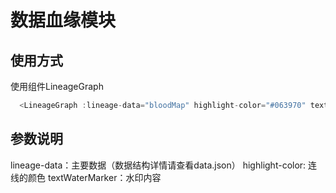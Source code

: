 # 数据血缘模块

## 使用方式
使用组件LineageGraph
```javascript
  <LineageGraph :lineage-data="bloodMap" highlight-color="#063970" textWaterMarker="数据血缘" />
```

## 参数说明 
lineage-data：主要数据（数据结构详情请查看data.json）
highlight-color: 连线的颜色
textWaterMarker：水印内容